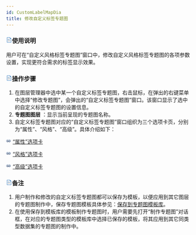 ```yaml
---
id: CustomLabelMapDia
title: 修改自定义标签专题图
---
```

### ![](../../img/read.gif)使用说明

用户可在“自定义风格标签专题图”窗口中，修改自定义风格标签专题图的各项参数设置，实现更符合需求的标签显示效果。

### ![](../../img/read.gif)操作步骤

1. 在图层管理器中选中某一个自定义标签专题图，右击鼠标，在弹出的右键菜单中选择“修改专题图”，会弹出的“自定义标签专题图”窗口。该窗口显示了选中的自定义标签专题图的设置信息。
2. **专题图图层** ：显示当前呈现的专题图名称。 
3. 自定义标签专题图对应的“自定义标签专题图”窗口组织为三个选项卡页，分别为“属性”、“风格”、“高级”。具体介绍如下：

![](../../img/smalltitle.png) [“属性”选项卡](PropertiesDia)

![](../../img/smalltitle.png) [“风格”选项卡](UniformStyleDia)

![](../../img/smalltitle.png) [“高级”选项卡](AdvancedDia)

### ![](../../img/read.gif)备注

1. 用户制作和修改的自定义标签专题图都可以保存为模板，以便应用到其它图层的专题图制作中，保存专题图模板具体参见：[保存到专题图模板库](../Methods/DTv2_LoadStyleThemeTempl)。
2. 在使用保存到模板库的模板制作专题图时，用户需要先打开“制作专题图”对话框，在对应的专题图类型的模板库中选择已保存的模板，将其应用到其它同类型数据集的专题图的制作中。
